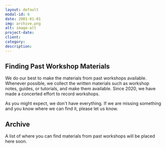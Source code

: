 ```yaml
---
layout: default
modal-id: 6
date: 2001-01-01
img: archive.png
alt: image-alt
project-date:
client:
category:
description:
---
```


<h2>Finding Past Workshop Materials</h2>

<p>We do our best to make the materials from past workshops available. Whenever possible, we collect the written materials such as workshop notes, guides, or tutorials, and make them available. Since 2020, we have made a concerted effort to record workshops.</p> 

<p>As you might expect, we don't have everything. If we are missing something and you know where we can find it, please let us know.</p>

<h2>Archive</h2>

<p>A list of where you can find materials from past workshops will be placed here soon.</p>
